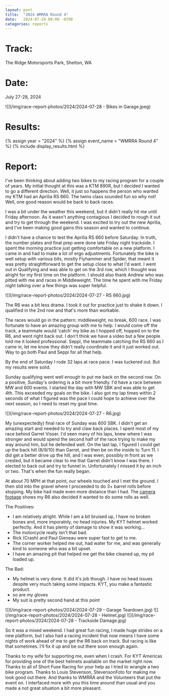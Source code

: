 ```yaml
---
layout: post
title:  "2024 WMRRA Round 4"
date:   2024-07-29 00:00 -0700
categories: reports
---
```




# Track:
The Ridge Motorsports Park, Shelton, WA

# Date:
July 27-28, 2024

![](/img/race-report-photos/2024/2024-07-28 - Bikes in Garage.jpeg)

# Results:
{% assign year = "2024" %}
{% assign event_name = "WMRRA Round 4" %}
{% include display_results.html %}


# Report:

I've been thinking about adding two bikes to my racing program for a couple of years. My initial thought at this was a KTM 890R, but I decided I wanted to go a different direction. Well, it just so happens the person who wanted my KTM had an Aprilia RS 660. The twins class sounded fun so why not! Well, one good reason would be back to back races.

I was a bit under the weather this weekend, but it didn't really hit me until Friday afternoon. As it wasn't anything contagious I decided to rough it out and try to get through the weekend. I was excited to try out the new Aprilia, and I've been making good gains this season and wanted to continue.

I didn't have a chance to test the Aprilia RS 660 before Saturday. In truth, the number plates and final prep were done late Friday night trackside. I spent the morning practice just getting comfortable on a new platform. I came in and had to make a lot of ergo adjustments. Fortunately the bike is well setup with various bits, mostly Flyhammer and Spider, that meant it was pretty straightforward to get the setup close to what I'd want. I went out in Qualifying and was able to get on the 3rd row, which I thought was alright for my first time on the platform. I should also thank Andrew who was pitted with me and races in Middleweight. The time he spent with me Friday night talking over a few things was super helpful.

![](/img/race-report-photos/2024/2024-07-27 - RS 660.jpg)

The R6 was a bit less drama. I took it out for practice just to shake it down. I qualified in the 2nd row and that's more than workable.

The races would go in the pattern: middleweight, no break, 600 race. I was fortunate to have an amazing group with me to help. I would come off the track, a teammate would 'catch' my bike as I hopped off, hopped on to the R6, and went right back out. I don't think we have a video but a few people told me it looked professional. Seppi, the teammate catching the RS 660 as I came in, let me know they didn't really coordinate it and it just worked out. Way to go both Paul and Seppi for all that help.

By the end of Saturday I rode 32 laps at race pace. I was tuckered out. But my results were solid.

Sunday qualifying went well enough to put me back on the second row. On a positive, Sunday's ordering is a bit more friendly. I'd have a race between MW and 600 events. I started the day with MW SBK and was able to get 4th. This exceeded my goals on the bike. I also got my lap times within 2 seconds of what I figured was the pace I could hope to achieve over the next season, so I need to reset my goal time.

![](/img/race-report-photos/2024/2024-07-27 - R6.jpg)

My (unexpectedly) final race of Sunday was 600 SBK. I didn't get an amazing start and needed to try and claw back places. I spent most of my race behind Garret Visser. I'd seen many of his laps, knew where I was stronger and would spend the second half of the race trying to make my way around him, but he defended well. On the last lap, I figured I could get up the back hill (8/9/10) than Garret, and then be on the inside to Turn 11. I did get a better drive up the hill, and I was even, possibly in front as we crested, but it became clear to me that Garret didn't know I was there. I elected to back out and try to funnel in. Unfortunately I missed it by an inch or two. That's when the fun really began.

At about 70 MPH at that point, our wheels touched and I met the ground. I then slid into the gravel where I proceeded to do 3+ barrel rolls before stopping. My bike had made even more distance than I had. The [camera footage](https://youtu.be/SMW9KP3wRWE&t=850) shows my R6 also decided it wanted to do some rolls as well.

The Positives:

- I am relatively alright. While I am a bit bruised up, I have no broken bones and, more imporatnly, no head injuries. My KYT helmet worked perfectly. And it has plenty of damage to show it was working...
- The motorcycle really isn't that bad.
- Rick (Crash) and Paul Gieneau were super fast to get to me.
- The corner worker helped me out, had water for me, and was generally kind to someone who was a bit upset.
- I have an amazing pit that helped me get the bike cleaned up, my pit loaded up.

The Bad:
- My helmet is very done. It did it's job though. I have no head issues despite very much taking some impacts. KYT, you make a fantastic product.
- so are my gloves
- My suit is pretty second hand at this point


![](/img/race-report-photos/2024/2024-07-29 - Garage Teardown.jpg)
![](/img/race-report-photos/2024/2024-07-28 - Helmet.jpg)
![](/img/race-report-photos/2024/2024-07-28 - Trackside Damage.jpg)


So it was a mixed weekend. I had great fun racing, I made huge strides on a new platform, but I also had a racing incident that now means I have some nights of work ahead of me to get the R6 back on track. But racing is like that sometimes. I'll fix it up and be out there soon enough again.

Thanks to my wife for supporting me, even when I crash. For KYT Americas for providing one of the best helmets available on the market right now. Thanks to all of Short Fuse Racing for your help as I tried to wrangle a two bike program. Thanks to Louis Stevenson, StevensonFoto for making me look good out there. And thanks to WMRRA and the Volunteers that put the event on. I interfaced more with you this time around than usual and you made a not great situation a bit more pleasant. 
